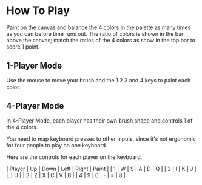 # How To Play

Paint on the canvas and balance the 4 colors in the palette as many times as you can before time runs out. The ratio of colors is shown in the bar above the canvas; match the ratios of the 4 colors as show in the top bar to score 1 point.

## 1-Player Mode

Use the mouse to move your brush and the 1 2 3 and 4 keys to paint each color.

## 4-Player Mode

In 4-Player Mode, each player has their own brush shape and controls 1 of the 4 colors.

You need to map keyboard presses to other inputs, since it's not ergonomic for four people to play on one keyboard.

Here are the controls for each player on the keyboard.

| Player | Up | Down | Left | Right | Paint |
| 1      | W  | S    | A    | D     | Q     |
| 2      | I  | K    | J    | L     | U     |
| 3      | Z  | X    | C    | V     | B     |
| 4      | 9  | 0    | -    | =     | 8     |